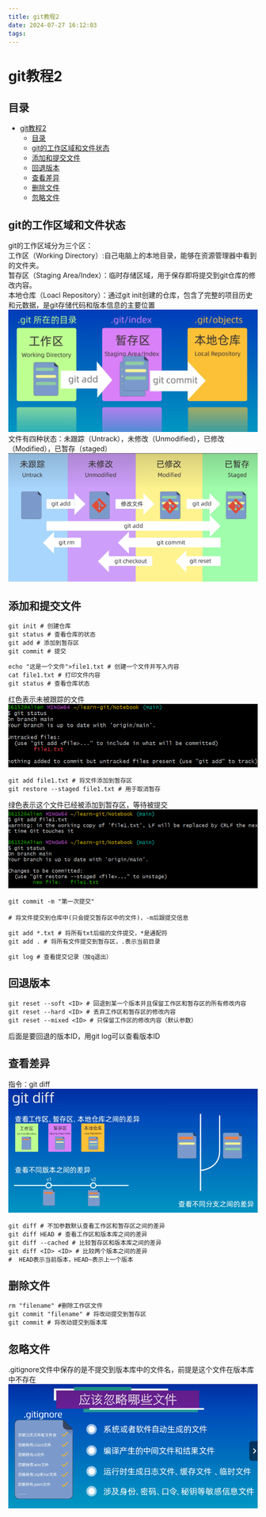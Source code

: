 ```yaml
---
title: git教程2
date: 2024-07-27 16:12:03
tags:
---
```


# git教程2

## 目录

- [git教程2](#git教程2)
  - [目录](#目录)
  - [git的工作区域和文件状态](#git的工作区域和文件状态)
  - [添加和提交文件](#添加和提交文件)
  - [回退版本](#回退版本)
  - [查看差异](#查看差异)
  - [删除文件](#删除文件)
  - [忽略文件](#忽略文件)

## git的工作区域和文件状态

git的工作区域分为三个区：\
工作区（Working Directory）:自己电脑上的本地目录，能够在资源管理器中看到的文件夹。\
暂存区（Staging Area/Index）：临时存储区域，用于保存即将提交到git仓库的修改内容。\
本地仓库（Loacl Repository）：通过git init创建的仓库，包含了完整的项目历史和元数据，是git存储代码和版本信息的主要位置
![alt text](../img/git教程2-image.png)
文件有四种状态：未跟踪（Untrack），未修改（Unmodified），已修改（Modified），已暂存（staged）
![alt text](../img/git教程2-image-2.png)

## 添加和提交文件

```git
git init # 创建仓库
git status # 查看仓库的状态
git add # 添加到暂存区
git commit # 提交
```

```git
echo "这是一个文件">file1.txt # 创建一个文件并写入内容
cat file1.txt # 打印文件内容
git status # 查看仓库状态
```

红色表示未被跟踪的文件
![alt text](../img/git教程2-image-1.png)

```git
git add file1.txt # 将文件添加到暂存区
git restore --staged file1.txt # 用于取消暂存
```

绿色表示这个文件已经被添加到暂存区，等待被提交
![alt text](../img/git教程2-image-3.png)

```git
git commit -m "第一次提交"

# 将文件提交到仓库中(只会提交暂存区中的文件)，-m后跟提交信息
```

```git
git add *.txt # 将所有txt后缀的文件提交，*是通配符
git add . # 将所有文件提交到暂存区，.表示当前目录
```

```git
git log # 查看提交记录（按q退出）
```

## 回退版本

```git
git reset --soft <ID> # 回退到某一个版本并且保留工作区和暂存区的所有修改内容
git reset --hard <ID> # 丢弃工作区和暂存区的修改内容
git reset --mixed <ID> # 只保留工作区的修改内容（默认参数）
```

后面是要回退的版本ID，用git log可以查看版本ID

## 查看差异 

指令：git diff
![alt text](../img/git教程2-image-4.png)

```git
git diff # 不加参数默认查看工作区和暂存区之间的差异
git diff HEAD # 查看工作区和版本库之间的差异
git diff --cached # 比较暂存区和版本库之间的差异
git diff <ID> <ID> # 比较两个版本之间的差异 
#  HEAD表示当前版本，HEAD~表示上一个版本
```

## 删除文件

```git
rm "filename" #删除工作区文件
git commit "filename" # 将改动提交到暂存区
git commit # 将改动提交到版本库
```

## 忽略文件

.gitignore文件中保存的是不提交到版本库中的文件名，前提是这个文件在版本库中不存在
![alt text](../img/git教程2-image-5.png)